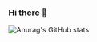 ### Hi there 👋
![Anurag's GitHub stats](https://github-readme-stats.vercel.app/api?username=DevAritra&show_icons=true&theme=algolia)










